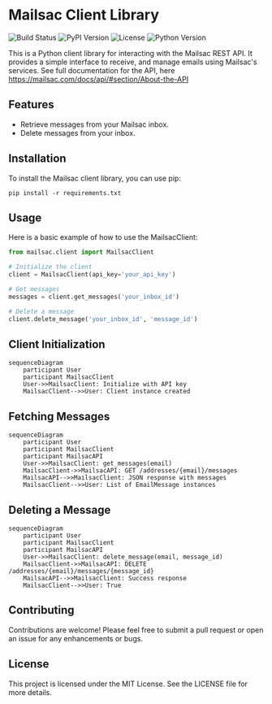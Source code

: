 # Mailsac Client Library

![Build Status](https://github.com/gsejas/mailsac-pyclient/actions/workflows/test-and-package.yml/badge.svg)
![PyPI Version](https://img.shields.io/pypi/v/mailsac-pyclient)
![License](https://img.shields.io/github/license/GSejas/mailsac-pyclient)
![Python Version](https://img.shields.io/pypi/pyversions/mailsac-pyclient)

This is a Python client library for interacting with the Mailsac REST API. It provides a simple interface to receive, and manage emails using Mailsac's services. See full documentation for the API, here https://mailsac.com/docs/api/#section/About-the-API

## Features

- Retrieve messages from your Mailsac inbox.
- Delete messages from your inbox.

## Installation

To install the Mailsac client library, you can use pip:

```
pip install -r requirements.txt
```

## Usage

Here is a basic example of how to use the MailsacClient:

```python
from mailsac.client import MailsacClient

# Initialize the client
client = MailsacClient(api_key='your_api_key')

# Get messages
messages = client.get_messages('your_inbox_id')

# Delete a message
client.delete_message('your_inbox_id', 'message_id')
```

## Client Initialization

```mermaid
sequenceDiagram
    participant User
    participant MailsacClient
    User->>MailsacClient: Initialize with API key
    MailsacClient-->>User: Client instance created
```

## Fetching Messages

```mermaid
sequenceDiagram
    participant User
    participant MailsacClient
    participant MailsacAPI
    User->>MailsacClient: get_messages(email)
    MailsacClient->>MailsacAPI: GET /addresses/{email}/messages
    MailsacAPI-->>MailsacClient: JSON response with messages
    MailsacClient-->>User: List of EmailMessage instances
```

## Deleting a Message

```mermaid
sequenceDiagram
    participant User
    participant MailsacClient
    participant MailsacAPI
    User->>MailsacClient: delete_message(email, message_id)
    MailsacClient->>MailsacAPI: DELETE /addresses/{email}/messages/{message_id}
    MailsacAPI-->>MailsacClient: Success response
    MailsacClient-->>User: True
```

## Contributing

Contributions are welcome! Please feel free to submit a pull request or open an issue for any enhancements or bugs.

## License

This project is licensed under the MIT License. See the LICENSE file for more details.